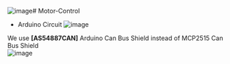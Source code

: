 ![image](https://github.com/user-attachments/assets/b91181f7-128c-492f-94cc-8bd16f747714)# Motor-Control

- Arduino Circuit 
![image](https://github.com/user-attachments/assets/577bc446-f11d-46f6-a622-a54b8e6b0ee3)

We use **[AS54887CAN]** Arduino Can Bus Shield instead of MCP2515 Can Bus Shield   
![image](https://github.com/user-attachments/assets/315e281d-12be-4795-b1e3-c98c88f8596f)

